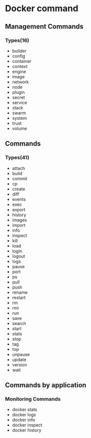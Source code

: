 # Docker command

## Management Commands

### Types(16)

- builder
- config
- container
- context
- engine
- image
- network
- node
- plugin
- secret
- service
- stack
- swarm
- system
- trust
- volume

## Commands

### Types(41)

- attach
- build
- commit
- cp
- create
- diff
- events
- exec
- export
- history
- images
- import
- info
- inspect
- kill
- load
- login
- logout
- logs
- pause
- port
- ps
- pull
- push
- rename
- restart
- rm
- rmi
- run
- save
- search
- start
- stats
- stop
- tag
- top
- unpause
- update
- version
- wait



## Commands by application

### Monitoring Commands

- docker stats
- docker logs
- docker info
- docker inspect
- docker history